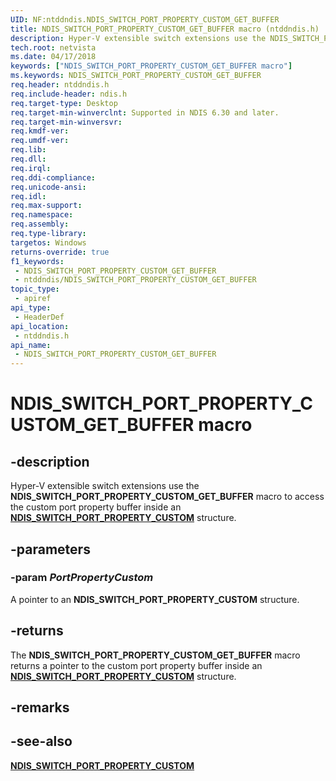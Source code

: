 ```yaml
---
UID: NF:ntddndis.NDIS_SWITCH_PORT_PROPERTY_CUSTOM_GET_BUFFER
title: NDIS_SWITCH_PORT_PROPERTY_CUSTOM_GET_BUFFER macro (ntddndis.h)
description: Hyper-V extensible switch extensions use the NDIS_SWITCH_PORT_PROPERTY_CUSTOM_GET_BUFFER macro to access the custom port property buffer inside an NDIS_SWITCH_PORT_PROPERTY_CUSTOM structure.
tech.root: netvista
ms.date: 04/17/2018
keywords: ["NDIS_SWITCH_PORT_PROPERTY_CUSTOM_GET_BUFFER macro"]
ms.keywords: NDIS_SWITCH_PORT_PROPERTY_CUSTOM_GET_BUFFER
req.header: ntddndis.h
req.include-header: ndis.h
req.target-type: Desktop
req.target-min-winverclnt: Supported in NDIS 6.30 and later.
req.target-min-winversvr: 
req.kmdf-ver: 
req.umdf-ver: 
req.lib: 
req.dll: 
req.irql: 
req.ddi-compliance: 
req.unicode-ansi: 
req.idl: 
req.max-support: 
req.namespace: 
req.assembly: 
req.type-library: 
targetos: Windows
returns-override: true
f1_keywords:
 - NDIS_SWITCH_PORT_PROPERTY_CUSTOM_GET_BUFFER
 - ntddndis/NDIS_SWITCH_PORT_PROPERTY_CUSTOM_GET_BUFFER
topic_type:
 - apiref
api_type:
 - HeaderDef
api_location:
 - ntddndis.h
api_name:
 - NDIS_SWITCH_PORT_PROPERTY_CUSTOM_GET_BUFFER
---
```


# NDIS_SWITCH_PORT_PROPERTY_CUSTOM_GET_BUFFER macro


## -description

Hyper-V extensible switch extensions use the **NDIS_SWITCH_PORT_PROPERTY_CUSTOM_GET_BUFFER** macro to access the custom port property buffer inside an [**NDIS_SWITCH_PORT_PROPERTY_CUSTOM**](ns-ntddndis-_ndis_switch_port_property_custom.md) structure.

## -parameters

### -param _PortPropertyCustom_

A pointer to an **NDIS_SWITCH_PORT_PROPERTY_CUSTOM** structure.

## -returns

The **NDIS_SWITCH_PORT_PROPERTY_CUSTOM_GET_BUFFER** macro returns a pointer to the custom port property buffer inside an [**NDIS_SWITCH_PORT_PROPERTY_CUSTOM**](ns-ntddndis-_ndis_switch_port_property_custom.md) structure.

## -remarks

## -see-also

[**NDIS_SWITCH_PORT_PROPERTY_CUSTOM**](ns-ntddndis-_ndis_switch_port_property_custom.md)


